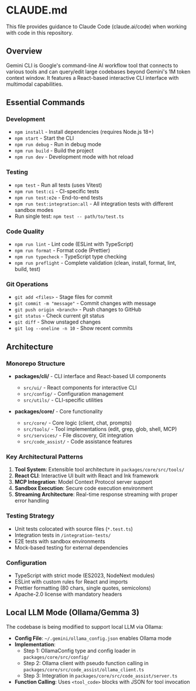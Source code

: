 # CLAUDE.md

This file provides guidance to Claude Code (claude.ai/code) when working with code in this repository.

## Overview
Gemini CLI is Google's command-line AI workflow tool that connects to various tools and can query/edit large codebases beyond Gemini's 1M token context window. It features a React-based interactive CLI interface with multimodal capabilities.

## Essential Commands

### Development
- `npm install` - Install dependencies (requires Node.js 18+)
- `npm start` - Start the CLI
- `npm run debug` - Run in debug mode
- `npm run build` - Build the project
- `npm run dev` - Development mode with hot reload

### Testing
- `npm test` - Run all tests (uses Vitest)
- `npm run test:ci` - CI-specific tests
- `npm run test:e2e` - End-to-end tests
- `npm run test:integration:all` - All integration tests with different sandbox modes
- Run single test: `npm test -- path/to/test.ts`

### Code Quality
- `npm run lint` - Lint code (ESLint with TypeScript)
- `npm run format` - Format code (Prettier)
- `npm run typecheck` - TypeScript type checking
- `npm run preflight` - Complete validation (clean, install, format, lint, build, test)

### Git Operations
- `git add <files>` - Stage files for commit
- `git commit -m "message"` - Commit changes with message
- `git push origin <branch>` - Push changes to GitHub
- `git status` - Check current git status
- `git diff` - Show unstaged changes
- `git log --oneline -n 10` - Show recent commits

## Architecture

### Monorepo Structure
- **packages/cli/** - CLI interface and React-based UI components
  - `src/ui/` - React components for interactive CLI
  - `src/config/` - Configuration management
  - `src/utils/` - CLI-specific utilities
  
- **packages/core/** - Core functionality
  - `src/core/` - Core logic (client, chat, prompts)
  - `src/tools/` - Tool implementations (edit, grep, glob, shell, MCP)
  - `src/services/` - File discovery, Git integration
  - `src/code_assist/` - Code assistance features

### Key Architectural Patterns
1. **Tool System**: Extensible tool architecture in `packages/core/src/tools/`
2. **React CLI**: Interactive UI built with React and Ink framework
3. **MCP Integration**: Model Context Protocol server support
4. **Sandbox Execution**: Secure code execution environment
5. **Streaming Architecture**: Real-time response streaming with proper error handling

### Testing Strategy
- Unit tests colocated with source files (`*.test.ts`)
- Integration tests in `/integration-tests/`
- E2E tests with sandbox environments
- Mock-based testing for external dependencies

### Configuration
- TypeScript with strict mode (ES2023, NodeNext modules)
- ESLint with custom rules for React and imports
- Prettier formatting (80 chars, single quotes, semicolons)
- Apache-2.0 license with mandatory headers

## Local LLM Mode (Ollama/Gemma 3)
The codebase is being modified to support local LLM via Ollama:
- **Config File**: `~/.gemini/ollama_config.json` enables Ollama mode
- **Implementation**: 
  - Step 1: OllamaConfig type and config loader in `packages/core/src/config/`
  - Step 2: Ollama client with pseudo function calling in `packages/core/src/code_assist/ollama_client.ts`
  - Step 3: Integration in `packages/core/src/code_assist/server.ts`
- **Function Calling**: Uses `<tool_code>` blocks with JSON for tool invocation